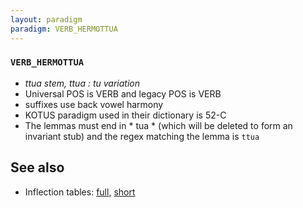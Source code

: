 ```yaml
---
layout: paradigm
paradigm: VERB_HERMOTTUA
---
```

### ` VERB_HERMOTTUA `

* _ttua stem, ttua : tu  variation_
* Universal POS is VERB and legacy POS is VERB
* suffixes use back vowel harmony
* KOTUS paradigm used in their dictionary is 52-C
* The lemmas must end in * tua * (which will be deleted to form an invariant stub) and the regex matching the lemma is ` ttua `

## See also

* Inflection tables: [full](gen/H/hermottua.html), [short](gen/H/hermottua_wikt.html)

